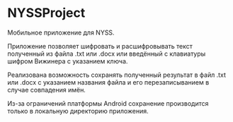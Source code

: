 # NYSSProject
Мобильное приложение для NYSS.

Приложение позволяет шифровать и расшифровывать текст полученный из файла .txt или .docx или введённый с клавиатуры шифром Вижинера с указанием ключа.

Реализована возможность сохранять полученный результат в файл .txt или .docx с указанием названия файла и его перезаписыванием в случае совпадения имён.

Из-за ограничений платформы Android сохранение производится только в локальную директорию приложения.
